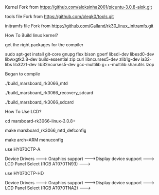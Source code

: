 Kernel Fork from https://github.com/aloksinha2001/picuntu-3.0.8-alok.git

tools file Fork from https://github.com/olegk0/tools.git

initramfs file Fork from https://github.com/Galland/rk30_linux_initramfs.git

How To Build linux kernel?

get the right packages for the compiler

sudo apt-get install git-core gnupg flex bison gperf libsdl-dev libesd0-dev libwxgtk2.8-dev build-essential zip curl libncurses5-dev zlib1g-dev ia32-libs lib32z1-dev lib32ncurses5-dev gcc-multilib g++-multilib sharutils lzop

Began to compile

./build_marsboard_rk3066_mtd

./build_marsboard_rk3066_recovery_sdcard

./build_marsboard_rk3066_sdcard



How To Use LCD?

cd marsboard-rk3066-linux-3.0.8+

make marsboard_rk3066_mtd_defconfig

make arch=ARM menuconfig

use HY070CTP-A

Device Drivers  --->  Graphics support  --->Display device support  --->  LCD Panel Select (RGB AT070TN93)  --->

use HY070CTP-HD

Device Drivers  --->  Graphics support  --->Display device support  --->  LCD Panel Select (RGB AT070TNA2)  --->
